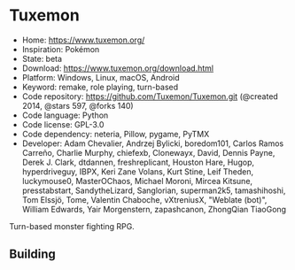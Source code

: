 # Tuxemon

- Home: https://www.tuxemon.org/
- Inspiration: Pokémon
- State: beta
- Download: https://www.tuxemon.org/download.html
- Platform: Windows, Linux, macOS, Android
- Keyword: remake, role playing, turn-based
- Code repository: https://github.com/Tuxemon/Tuxemon.git (@created 2014, @stars 597, @forks 140)
- Code language: Python
- Code license: GPL-3.0
- Code dependency: neteria, Pillow, pygame, PyTMX
- Developer: Adam Chevalier, Andrzej Bylicki, boredom101, Carlos Ramos Carreño, Charlie Murphy, chiefexb, Clonewayx, David, Dennis Payne, Derek J. Clark, dtdannen, freshreplicant, Houston Hare, Hugop, hyperdriveguy, IBPX, Keri Zane Volans, Kurt Stine, Leif Theden, luckymouse0, MasterOChaos, Michael Moroni, Mircea Kitsune, presstabstart, SandytheLizard, Sanglorian, superman2k5, tamashihoshi, Tom Elssjö, Tome, Valentin Chaboche, vXtreniusX, "Weblate (bot)", William Edwards, Yair Morgenstern, zapashcanon, ZhongQian TiaoGong

Turn-based monster fighting RPG.

## Building
